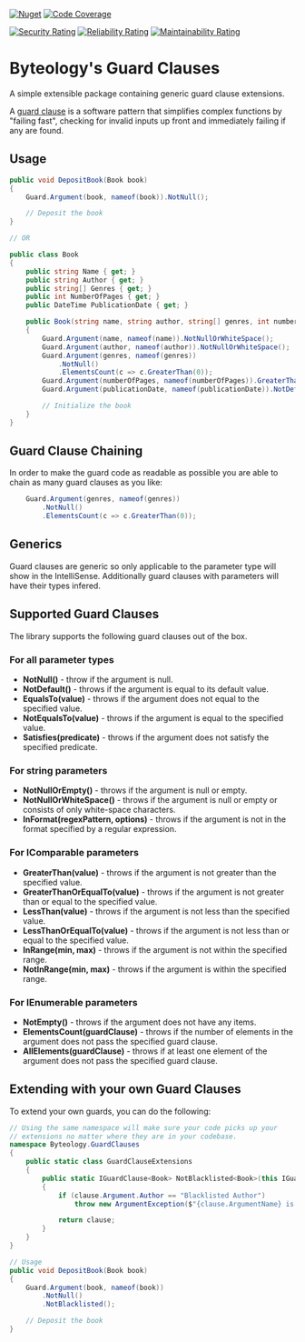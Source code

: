 [![Nuget](https://img.shields.io/nuget/v/Byteology.GuardClauses?style=for-the-badge)](https://www.nuget.org/packages/Byteology.GuardClauses/)
[![Code Coverage](https://img.shields.io/sonar/coverage/Byteology_guard-clauses/master?color=%2310a910&server=https%3A%2F%2Fsonarcloud.io&style=for-the-badge)](https://sonarcloud.io/dashboard?id=Byteology_guard-clauses)

[![Security Rating](https://sonarcloud.io/api/project_badges/measure?project=Byteology_guard-clauses&metric=security_rating)](https://sonarcloud.io/dashboard?id=Byteology_guard-clauses) 
[![Reliability Rating](https://sonarcloud.io/api/project_badges/measure?project=Byteology_guard-clauses&metric=reliability_rating)](https://sonarcloud.io/dashboard?id=Byteology_guard-clauses)
[![Maintainability Rating](https://sonarcloud.io/api/project_badges/measure?project=Byteology_guard-clauses&metric=sqale_rating)](https://sonarcloud.io/dashboard?id=Byteology_guard-clauses)

# Byteology's Guard Clauses

A simple extensible package containing generic guard clause extensions.

A [guard clause](https://deviq.com/design-patterns/guard-clause) is a software pattern that simplifies complex functions by "failing fast", checking for invalid inputs up front and immediately failing if any are found.

## Usage

```c#
public void DepositBook(Book book)
{
    Guard.Argument(book, nameof(book)).NotNull();

    // Deposit the book
}

// OR

public class Book
{
    public string Name { get; }
    public string Author { get; }
    public string[] Genres { get; }
    public int NumberOfPages { get; }
    public DateTime PublicationDate { get; }

    public Book(string name, string author, string[] genres, int numberOfPages, DateTime publicationDate)
    {
        Guard.Argument(name, nameof(name)).NotNullOrWhiteSpace();
        Guard.Argument(author, nameof(author)).NotNullOrWhiteSpace();
        Guard.Argument(genres, nameof(genres))
            .NotNull()
            .ElementsCount(c => c.GreaterThan(0));
        Guard.Argument(numberOfPages, nameof(numberOfPages)).GreaterThan(0);
        Guard.Argument(publicationDate, nameof(publicationDate)).NotDefault();

        // Initialize the book
    }
}
```

## Guard Clause Chaining

In order to make the guard code as readable as possible you are able to chain as many guard clauses as you like:

```c#
    Guard.Argument(genres, nameof(genres))
        .NotNull()
        .ElementsCount(c => c.GreaterThan(0));
```
## Generics

Guard clauses are generic so only applicable to the parameter type will show in the IntelliSense. Additionally guard clauses with parameters will have their types infered.

## Supported Guard Clauses

The library supports the following guard clauses out of the box.

### For all parameter types

- **NotNull()** - throw if the argument is null.
- **NotDefault()** - throws if the argument is equal to its default value.
- **EqualsTo(value)** - throws if the argument does not equal to the specified value.
- **NotEqualsTo(value)** - throws if the argument is equal to the specified value.
- **Satisfies(predicate)** - throws if the argument does not satisfy the specified predicate.

### For string parameters

- **NotNullOrEmpty()** - throws if the argument is null or empty.
- **NotNullOrWhiteSpace()** - throws if the argument is null or empty or consists of only white-space characters.
- **InFormat(regexPattern, options)** - throws if the argument is not in the format specified by a regular expression.

### For IComparable parameters

- **GreaterThan(value)** - throws if the argument is not greater than the specified value.
- **GreaterThanOrEqualTo(value)** - throws if the argument is not greater than or equal to the specified value.
- **LessThan(value)** - throws if the argument is not less than the specified value.
- **LessThanOrEqualTo(value)** - throws if the argument is not less than or equal to the specified value.
- **InRange(min, max)** - throws if the argument is not within the specified range.
- **NotInRange(min, max)** - throws if the argument is within the specified range.

### For IEnumerable parameters

- **NotEmpty()** - throws if the argument does not have any items.
- **ElementsCount(guardClause)** - throws if the number of elements in the argument does not pass the specified guard clause.
- **AllElements(guardClause)** - throws if at least one element of the argument does not pass the specified guard clause.

## Extending with your own Guard Clauses

To extend your own guards, you can do the following:

```c#
// Using the same namespace will make sure your code picks up your 
// extensions no matter where they are in your codebase.
namespace Byteology.GuardClauses
{
    public static class GuardClauseExtensions
    {
        public static IGuardClause<Book> NotBlacklisted<Book>(this IGuardClause<Book> clause)
        {
            if (clause.Argument.Author == "Blacklisted Author")
                throw new ArgumentException($"{clause.ArgumentName} is in the list of blacklisted books.");

            return clause;
        }
    }
}

// Usage
public void DepositBook(Book book)
{
    Guard.Argument(book, nameof(book))
        .NotNull()
        .NotBlacklisted();

    // Deposit the book
}
```

